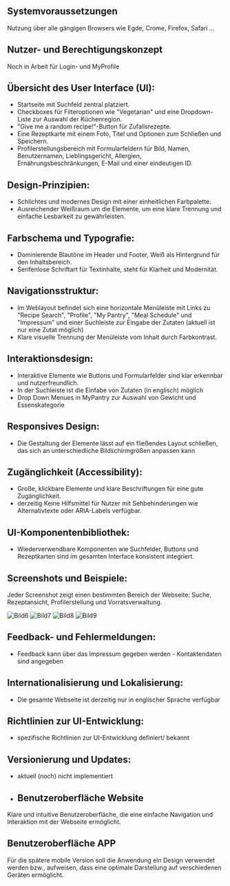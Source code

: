 ## Systemvoraussetzungen
Nutzung über alle gängigen Browsers wie Egde, Crome, Firefox, Safari ...

## Nutzer- und Berechtigungskonzept
Noch in Arbeit für Login- und MyProfile

## Übersicht des User Interface (UI): 
+ Startseite mit Suchfeld zentral platziert.
+ Checkboxes für Filteroptionen wie "Vegetarian" und eine Dropdown-Liste zur Auswahl der Küchenregion.
+ "Give me a random recipe!"-Button für Zufallsrezepte.
+ Eine Rezeptkarte mit einem Foto, Titel und Optionen zum Schließen und Speichern.
+ Profilerstellungsbereich mit Formularfeldern für Bild, Namen, Benutzernamen, Lieblingsgericht, Allergien, Ernährungsbeschränkungen, E-Mail und einer eindeutigen ID.

## Design-Prinzipien: 
+ Schlichtes und modernes Design mit einer einheitlichen Farbpalette.
+ Ausreichender Weißraum um die Elemente, um eine klare Trennung und einfache Lesbarkeit zu gewährleisten.

## Farbschema und Typografie: 
+ Dominierende Blautöne im Header und Footer, Weiß als Hintergrund für den Inhaltsbereich.
+ Serifenlose Schriftart für Textinhalte, steht für Klarheit und Modernität.

## Navigationsstruktur: 
+ Im Weblayout befindet sich eine horizontale Menüleiste mit Links zu "Recipe Search", "Profile", "My Pantry", "Meal Schedule" und "Impressum" und einer Suchleiste
  zur Eingabe der Zutaten (aktuell ist nur eine Zutat möglich)
+ Klare visuelle Trennung der Menüleiste vom Inhalt durch Farbkontrast.

## Interaktionsdesign: 
+ Interaktive Elemente wie Buttons und Formularfelder sind klar erkennbar und nutzerfreundlich.
+ In der Suchleiste ist die Einfabe von Zutaten (in englisch) möglich
+ Drop Down Menues in MyPantry zur Auswahl von Gewicht und Essenskategorie

## Responsives Design: 
+ Die Gestaltung der Elemente lässt auf ein fließendes Layout schließen, das sich an unterschiedliche Bildschirmgrößen anpassen kann

## Zugänglichkeit (Accessibility): 
+ Große, klickbare Elemente und klare Beschriftungen für eine gute Zugänglichkeit.
+ derzeitig Keine Hilfsmittel für Nutzer mit Sehbehinderungen wie Alternativtexte oder ARIA-Labels verfügbar.

## UI-Komponentenbibliothek: 
+ Wiederverwendbare Komponenten wie Suchfelder, Buttons und Rezeptkarten sind im gesamten Interface konsistent integriert.

## Screenshots und Beispiele: 
Jeder Screenshot zeigt einen bestimmten Bereich der Webseite: Suche, Rezeptansicht, Profilerstellung und Vorratsverwaltung.

![Bild6](./img/Bild6.png)
![Bild7](./img/Bild7.png)
![Bild8](./img/Bild8.png)
![Bild9](./img/Bild9.png)

## Feedback- und Fehlermeldungen: 
+ Feedback kann über das Impressum gegeben werden - Kontaktendaten sind angegeben

## Internationalisierung und Lokalisierung: 
+ Die gesamte Webseite ist derzeitig nur in englischer Sprache verfügbar

## Richtlinien zur UI-Entwicklung: 
+ spezifische Richtlinien zur UI-Entwicklung definiert/ bekannt

## Versionierung und Updates: 
+ aktuell (noch) nicht implementiert

+ ## **Benutzeroberfläche Website**
<!-- blank line -->
Klare und intuitive Benutzeroberfläche, die eine einfache Navigation und Interaktion mit der Webseite ermöglicht.
<!-- blank line -->

## **Benutzeroberfläche APP**
<!-- blank line -->
Für die spätere mobile Version soll die Anwendung ein Design verwendet 
werden bzw., aufweisen, dass eine optimale Darstellung auf verschiedenen 
Geräten ermöglicht.

